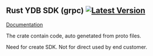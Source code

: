 ## Rust YDB SDK (grpc) [![Latest Version](https://img.shields.io/crates/v/ydb-grpc.svg)](https://crates.io/crates/ydb-grpc)
[Documentation](https://docs.rs/ydb-grpc)

The crate contain code, auto genetated from proto files.

Need for create SDK.
Not for direct used by end customer.
